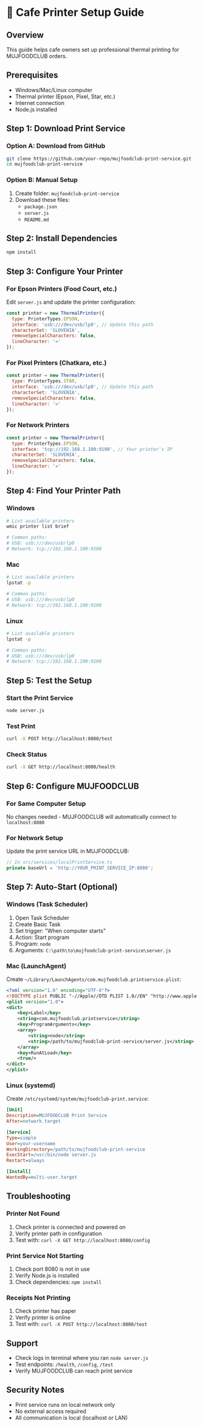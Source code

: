 # 🏪 Cafe Printer Setup Guide

## Overview
This guide helps cafe owners set up professional thermal printing for MUJFOODCLUB orders.

## Prerequisites
- Windows/Mac/Linux computer
- Thermal printer (Epson, Pixel, Star, etc.)
- Internet connection
- Node.js installed

## Step 1: Download Print Service

### Option A: Download from GitHub
```bash
git clone https://github.com/your-repo/mujfoodclub-print-service.git
cd mujfoodclub-print-service
```

### Option B: Manual Setup
1. Create folder: `mujfoodclub-print-service`
2. Download these files:
   - `package.json`
   - `server.js`
   - `README.md`

## Step 2: Install Dependencies
```bash
npm install
```

## Step 3: Configure Your Printer

### For Epson Printers (Food Court, etc.)
Edit `server.js` and update the printer configuration:
```javascript
const printer = new ThermalPrinter({
  type: PrinterTypes.EPSON,
  interface: 'usb:///dev/usb/lp0', // Update this path
  characterSet: 'SLOVENIA',
  removeSpecialCharacters: false,
  lineCharacter: '='
});
```

### For Pixel Printers (Chatkara, etc.)
```javascript
const printer = new ThermalPrinter({
  type: PrinterTypes.STAR,
  interface: 'usb:///dev/usb/lp0', // Update this path
  characterSet: 'SLOVENIA',
  removeSpecialCharacters: false,
  lineCharacter: '='
});
```

### For Network Printers
```javascript
const printer = new ThermalPrinter({
  type: PrinterTypes.EPSON,
  interface: 'tcp://192.168.1.100:9100', // Your printer's IP
  characterSet: 'SLOVENIA',
  removeSpecialCharacters: false,
  lineCharacter: '='
});
```

## Step 4: Find Your Printer Path

### Windows
```bash
# List available printers
wmic printer list brief

# Common paths:
# USB: usb:///dev/usb/lp0
# Network: tcp://192.168.1.100:9100
```

### Mac
```bash
# List available printers
lpstat -p

# Common paths:
# USB: usb:///dev/usb/lp0
# Network: tcp://192.168.1.100:9100
```

### Linux
```bash
# List available printers
lpstat -p

# Common paths:
# USB: usb:///dev/usb/lp0
# Network: tcp://192.168.1.100:9100
```

## Step 5: Test the Setup

### Start the Print Service
```bash
node server.js
```

### Test Print
```bash
curl -X POST http://localhost:8080/test
```

### Check Status
```bash
curl -X GET http://localhost:8080/health
```

## Step 6: Configure MUJFOODCLUB

### For Same Computer Setup
No changes needed - MUJFOODCLUB will automatically connect to `localhost:8080`

### For Network Setup
Update the print service URL in MUJFOODCLUB:
```typescript
// In src/services/localPrintService.ts
private baseUrl = 'http://YOUR_PRINT_SERVICE_IP:8080';
```

## Step 7: Auto-Start (Optional)

### Windows (Task Scheduler)
1. Open Task Scheduler
2. Create Basic Task
3. Set trigger: "When computer starts"
4. Action: Start program
5. Program: `node`
6. Arguments: `C:\path\to\mujfoodclub-print-service\server.js`

### Mac (LaunchAgent)
Create `~/Library/LaunchAgents/com.mujfoodclub.printservice.plist`:
```xml
<?xml version="1.0" encoding="UTF-8"?>
<!DOCTYPE plist PUBLIC "-//Apple//DTD PLIST 1.0//EN" "http://www.apple.com/DTDs/PropertyList-1.0.dtd">
<plist version="1.0">
<dict>
    <key>Label</key>
    <string>com.mujfoodclub.printservice</string>
    <key>ProgramArguments</key>
    <array>
        <string>node</string>
        <string>/path/to/mujfoodclub-print-service/server.js</string>
    </array>
    <key>RunAtLoad</key>
    <true/>
</dict>
</plist>
```

### Linux (systemd)
Create `/etc/systemd/system/mujfoodclub-print.service`:
```ini
[Unit]
Description=MUJFOODCLUB Print Service
After=network.target

[Service]
Type=simple
User=your-username
WorkingDirectory=/path/to/mujfoodclub-print-service
ExecStart=/usr/bin/node server.js
Restart=always

[Install]
WantedBy=multi-user.target
```

## Troubleshooting

### Printer Not Found
1. Check printer is connected and powered on
2. Verify printer path in configuration
3. Test with: `curl -X GET http://localhost:8080/config`

### Print Service Not Starting
1. Check port 8080 is not in use
2. Verify Node.js is installed
3. Check dependencies: `npm install`

### Receipts Not Printing
1. Check printer has paper
2. Verify printer is online
3. Test with: `curl -X POST http://localhost:8080/test`

## Support
- Check logs in terminal where you ran `node server.js`
- Test endpoints: `/health`, `/config`, `/test`
- Verify MUJFOODCLUB can reach print service

## Security Notes
- Print service runs on local network only
- No external access required
- All communication is local (localhost or LAN)
